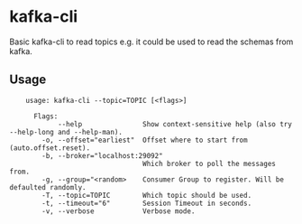 # kafka-cli

Basic kafka-cli to read topics e.g. it could be used to read the schemas from kafka.

## Usage

        usage: kafka-cli --topic=TOPIC [<flags>]

          Flags:
                --help               Show context-sensitive help (also try --help-long and --help-man).
            -o, --offset="earliest"  Offset where to start from (auto.offset.reset).
            -b, --broker="localhost:29092"
                                     Which broker to poll the messages from.
            -g, --group="<random>    Consumer Group to register. Will be defaulted randomly.
            -T, --topic=TOPIC        Which topic should be used.
            -t, --timeout="6"        Session Timeout in seconds.
            -v, --verbose            Verbose mode.
